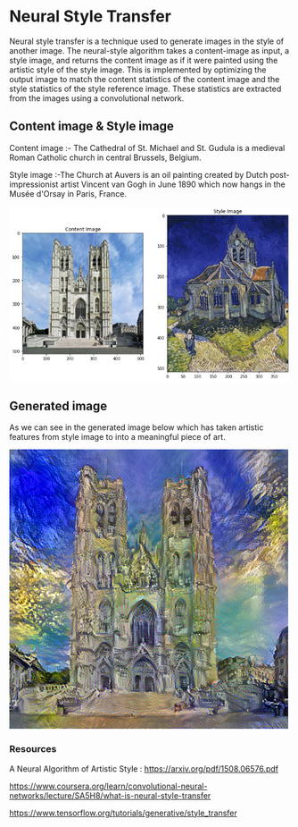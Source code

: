 # Neural Style Transfer

Neural style transfer is a technique used to generate images in the style of another image. The neural-style algorithm takes a content-image as input, a style image, and returns the content image as if it were painted using the artistic style of the style image.
This is implemented by optimizing the output image to match the content statistics of the content image and the style statistics of the style reference image. These statistics are extracted from the images using a convolutional network.

## Content image & Style image

Content image :- The Cathedral of St. Michael and St. Gudula is a medieval Roman Catholic church in central Brussels, Belgium.

Style image :-The Church at Auvers is an oil painting created by Dutch post-impressionist artist Vincent van Gogh in June 1890 which now hangs in the Musée d'Orsay in Paris, France.

<img src = "img/download (2).png" width= '600'>

## Generated image

As we can see in the generated image below which has taken artistic features from style image to into a meaningful piece of art.

<img src = "img/Generated.png" width=500>

### Resources

A Neural Algorithm of Artistic Style : https://arxiv.org/pdf/1508.06576.pdf

https://www.coursera.org/learn/convolutional-neural-networks/lecture/SA5H8/what-is-neural-style-transfer

https://www.tensorflow.org/tutorials/generative/style_transfer

